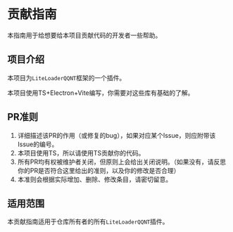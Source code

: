 # 贡献指南

本指南用于给想要给本项目贡献代码的开发者一些帮助。

## 项目介绍

本项目为`LiteLoaderQQNT`框架的一个插件。

本项目使用TS+Electron+Vite编写，你需要对这些库有基础的了解。

## PR准则

1. 详细描述该PR的作用（或修复的bug），如果对应某个Issue，则应附带该Issue的编号。
2. 本项目使用TS，所以请使用TS贡献你的代码。
3. 所有PR均有权被维护者关闭，但原则上会给出关闭说明。（如果没有，请反思你的PR是否符合这里给出的准则，以及你的修改是否合理）
4. 本准则会根据实际增加、删除、修改条目，请密切留意。

## 适用范围

本贡献指南适用于仓库所有者的所有`LiteLoaderQQNT`插件。